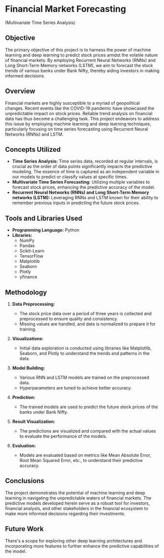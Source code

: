 # Financial Market Forecasting 
(Multivariate Time Series Analysis)

## Objective
The primary objective of this project is to harness the power of machine learning and deep learning to predict stock prices amidst the volatile nature of financial markets. By employing Recurrent Neural Networks (RNNs) and Long Short-Term Memory networks (LSTM), we aim to forecast the stock trends of various banks under Bank Nifty, thereby aiding investors in making informed decisions.

## Overview
Financial markets are highly susceptible to a myriad of geopolitical changes. Recent events like the COVID-19 pandemic have showcased the unpredictable impact on stock prices. Reliable trend analysis on financial data has thus become a challenging task. This project endeavors to address this issue by employing machine learning and deep learning techniques, particularly focusing on time series forecasting using Recurrent Neural Networks (RNNs) and LSTM.

## Concepts Utilized
- **Time Series Analysis:** Time series data, recorded at regular intervals, is crucial as the order of data points significantly impacts the predictive modeling. The essence of time is captured as an independent variable in our models to predict or classify values at specific times.
- **Multivariate Time Series Forecasting:** Utilizing multiple variables to forecast stock prices, enhancing the predictive accuracy of the model.
- **Recurrent Neural Networks (RNNs) and Long Short-Term Memory networks (LSTM):** Leveraging RNNs and LSTM known for their ability to remember previous inputs in predicting the future stock prices.

## Tools and Libraries Used
- **Programming Language:** Python
- **Libraries:**
  - NumPy
  - Pandas
  - Scikit-Learn
  - TensorFlow
  - Matplotlib
  - Seaborn
  - Plotly
  - yfinance

## Methodology
1. **Data Preprocessing:** 
   - The stock price data over a period of three years is collected and preprocessed to ensure quality and consistency.
   - Missing values are handled, and data is normalized to prepare it for training.

2. **Visualizations:**
   - Initial data exploration is conducted using libraries like Matplotlib, Seaborn, and Plotly to understand the trends and patterns in the data.

3. **Model Building:**
   - Various RNN and LSTM models are trained on the preprocessed data.
   - Hyperparameters are tuned to achieve better accuracy.

4. **Prediction:**
   - The trained models are used to predict the future stock prices of the banks under Bank Nifty.

5. **Result Visualization:**
   - The predictions are visualized and compared with the actual values to evaluate the performance of the models.

6. **Evaluation:**
   - Models are evaluated based on metrics like Mean Absolute Error, Root Mean Squared Error, etc., to understand their predictive accuracy.

## Conclusions
The project demonstrates the potential of machine learning and deep learning in navigating the unpredictable waters of financial markets. The predictive models developed herein serve as a robust tool for investors, financial analysts, and other stakeholders in the financial ecosystem to make more informed decisions regarding their investments.

## Future Work
There's a scope for exploring other deep learning architectures and incorporating more features to further enhance the predictive capabilities of the model.


